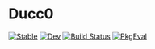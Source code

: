 # Ducc0

[![Stable](https://img.shields.io/badge/docs-stable-blue.svg)](https://ziotom78.github.io/Ducc0.jl/stable/)
[![Dev](https://img.shields.io/badge/docs-dev-blue.svg)](https://ziotom78.github.io/Ducc0.jl/dev/)
[![Build Status](https://github.com/ziotom78/Ducc0.jl/actions/workflows/CI.yml/badge.svg?branch=master)](https://github.com/ziotom78/Ducc0.jl/actions/workflows/CI.yml?query=branch%3Amaster)
[![PkgEval](https://JuliaCI.github.io/NanosoldierReports/pkgeval_badges/D/Ducc0.svg)](https://JuliaCI.github.io/NanosoldierReports/pkgeval_badges/report.html)
